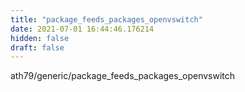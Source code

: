 ```yaml
---
title: "package_feeds_packages_openvswitch"
date: 2021-07-01 16:44:46.176214
hidden: false
draft: false
---
```


ath79/generic/package_feeds_packages_openvswitch

